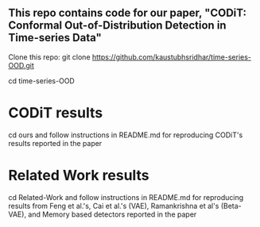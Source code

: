 ## This repo contains code for our paper, "CODiT: Conformal Out-of-Distribution Detection in Time-series Data"
  Clone this repo: git clone https://github.com/kaustubhsridhar/time-series-OOD.git
  
  cd time-series-OOD

# CODiT results
  cd ours and follow instructions in README.md for reproducing CODiT's results reported in the paper

# Related Work results
  cd Related-Work and follow instructions in README.md for reproducing results from Feng et al.'s, Cai et al.'s (VAE), Ramankrishna et al's (Beta-VAE), and Memory based detectors reported in the paper
